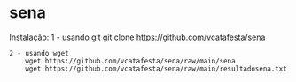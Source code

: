# sena

Instalação:
	1 - usando git
		git clone https://github.com/vcatafesta/sena

	2 - usando wget
		wget https://github.com/vcatafesta/sena/raw/main/sena
		wget https://github.com/vcatafesta/sena/raw/main/resultadosena.txt
